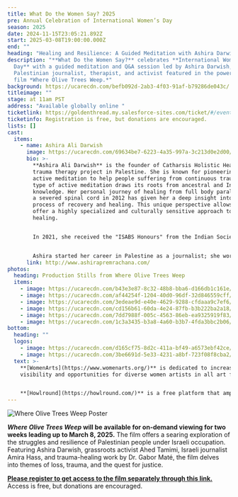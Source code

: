 ```yaml
---
title: What Do the Women Say? 2025
pre: Annual Celebration of International Women’s Day
season: 2025
date: 2024-11-15T23:05:21.892Z
start: 2025-03-08T19:00:00.000Z
end: ""
heading: "Healing and Resilience: A Guided Meditation with Ashira Darwish"
description: "**What Do the Women Say?** celebrates **International Women’s
  Day** with a guided meditation and Q&A session led by Ashira Darwish, a
  Palestinian journalist, therapist, and activist featured in the powerful
  film *Where Olive Trees Weep.*"
background: https://ucarecdn.com/befb092d-2ab3-4f03-91af-b79286de043c/
titleimage: ""
stage: at 11am PST
address: "Available globally online "
ticketlink: https://goldenthread.my.salesforce-sites.com/ticket/#/events/a0SRh000006rg45MAA
ticketinfo: Registration is free, but donations are encouraged.
lists: []
cast:
  items:
    - name: Ashira Ali Darwish
      image: https://ucarecdn.com/69634be7-6223-4a35-997a-3c213d0e2d00/
      bio: >-
        **Ashira Ali Darwish** is the founder of Catharsis Holistic Healing, a
        trauma therapy project in Palestine. She is known for pioneering Sufi
        active meditation to help people suffering from continuous trauma. This
        type of active meditation draws its roots from ancestral and Indigenous
        knowledge. Her personal journey of healing from full body paralysis with
        a severed spinal cord in 2012 has given her a deep insight into the
        process of recovery and healing. This unique perspective allows her to
        offer a highly specialized and culturally sensitive approach to trauma
        healing.


        In 2021, she received the "ISABS Honours" from the Indian Society for Applied Behavioural Science for her contribution to positive societal transformation through the application of behavioral science principles and practices. 


        Ashira started her career in Palestine as a journalist; she worked for 15 years as TV & Radio journalist and researcher for the BBC, Amnesty International and Human Rights Watch.
      link: http://www.ashirapremrachana.com/
photos:
  heading: Production Stills from Where Olive Trees Weep
  items:
    - image: https://ucarecdn.com/b43e3e87-8c32-48b8-bba6-d166db1c161e/
    - image: https://ucarecdn.com/af44254f-1204-40d0-96df-32d846559cff/
    - image: https://ucarecdn.com/3edeae9d-e40e-4629-9288-cfdaaa9c7ef6/
    - image: https://ucarecdn.com/cd156b61-60da-4e24-87fb-b3b222ba2a18/
    - image: https://ucarecdn.com/7dd7988f-005c-4563-86eb-ea9325919f83/
    - image: https://ucarecdn.com/1c3a3435-b3a8-4a60-b3b7-4fda3bbc2b06/
bottom:
  heading: ""
  logos:
    - image: https://ucarecdn.com/d165cf75-8d2c-411a-bf49-a6573ebf42ce/
    - image: https://ucarecdn.com/3be6691d-5e33-4231-a8bf-723f08f8cba2/
  text: >-
    **[W﻿omenArts](https://www.womenarts.org/)** is dedicated to increasing
    visibility and opportunities for diverse women artists in all art forms.


    **[Howlround](https://howlround.com/)** is a free platform that amplifies progressive, disruptive ideas and fosters connection.
---
```

![Where Olive Trees Weep Poster](https://ucarecdn.com/72aacbf6-01eb-4564-a47d-1a22cd75fe01/)

***Where Olive Trees Weep* will be available for on-demand viewing for two weeks leading up to March 8, 2025.** The film offers a searing exploration of the struggles and resilience of Palestinian people under Israeli occupation. Featuring Ashira Darwish, grassroots activist Ahed Tamimi, Israeli journalist Amira Hass, and trauma-healing work by Dr. Gabor Maté, the film delves into themes of loss, trauma, and the quest for justice.

**[Please register to get access to the film separately through this link.](https://whereolivetreesweep.com/?ref=womensday&affiliate=goldenthreadproductions)**\
A﻿ccess is free, but donations are encouraged.